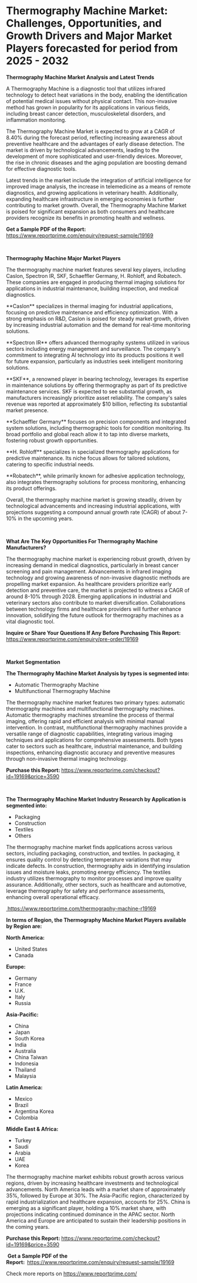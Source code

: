 <p><h1>Thermography Machine Market: Challenges, Opportunities, and Growth Drivers and Major Market Players forecasted for period from 2025 - 2032</h1></p><p><strong>Thermography Machine Market Analysis and Latest Trends</strong></p>
<p><p>A Thermography Machine is a diagnostic tool that utilizes infrared technology to detect heat variations in the body, enabling the identification of potential medical issues without physical contact. This non-invasive method has grown in popularity for its applications in various fields, including breast cancer detection, musculoskeletal disorders, and inflammation monitoring. </p><p>The Thermography Machine Market is expected to grow at a CAGR of 8.40% during the forecast period, reflecting increasing awareness about preventive healthcare and the advantages of early disease detection. The market is driven by technological advancements, leading to the development of more sophisticated and user-friendly devices. Moreover, the rise in chronic diseases and the aging population are boosting demand for effective diagnostic tools.</p><p>Latest trends in the market include the integration of artificial intelligence for improved image analysis, the increase in telemedicine as a means of remote diagnostics, and growing applications in veterinary health. Additionally, expanding healthcare infrastructure in emerging economies is further contributing to market growth. Overall, the Thermography Machine Market is poised for significant expansion as both consumers and healthcare providers recognize its benefits in promoting health and wellness.</p></p>
<p><strong>Get a Sample PDF of the Report:&nbsp;</strong> <a href="https://www.reportprime.com/enquiry/request-sample/19169?utm_campaign=3576&utm_medium=2&utm_source=Github&utm_content=ia&utm_term=19032025&utm_id=thermography-machine">https://www.reportprime.com/enquiry/request-sample/19169</a></p>
<p>&nbsp;</p>
<p><strong>Thermography Machine Major Market Players</strong></p>
<p><p>The thermography machine market features several key players, including Caslon, Spectron IR, SKF, Schaeffler Germany, H. Rohloff, and Robatech. These companies are engaged in producing thermal imaging solutions for applications in industrial maintenance, building inspection, and medical diagnostics.</p><p>**Caslon** specializes in thermal imaging for industrial applications, focusing on predictive maintenance and efficiency optimization. With a strong emphasis on R&D, Caslon is poised for steady market growth, driven by increasing industrial automation and the demand for real-time monitoring solutions.</p><p>**Spectron IR** offers advanced thermography systems utilized in various sectors including energy management and surveillance. The company's commitment to integrating AI technology into its products positions it well for future expansion, particularly as industries seek intelligent monitoring solutions.</p><p>**SKF**, a renowned player in bearing technology, leverages its expertise in maintenance solutions by offering thermography as part of its predictive maintenance services. SKF is expected to see substantial growth, as manufacturers increasingly prioritize asset reliability. The company's sales revenue was reported at approximately $10 billion, reflecting its substantial market presence.</p><p>**Schaeffler Germany** focuses on precision components and integrated system solutions, including thermographic tools for condition monitoring. Its broad portfolio and global reach allow it to tap into diverse markets, fostering robust growth opportunities.</p><p>**H. Rohloff** specializes in specialized thermography applications for predictive maintenance. Its niche focus allows for tailored solutions, catering to specific industrial needs.</p><p>**Robatech**, while primarily known for adhesive application technology, also integrates thermography solutions for process monitoring, enhancing its product offerings.</p><p>Overall, the thermography machine market is growing steadily, driven by technological advancements and increasing industrial applications, with projections suggesting a compound annual growth rate (CAGR) of about 7-10% in the upcoming years.</p></p>
<p>&nbsp;</p>
<p><strong>What Are The Key Opportunities For Thermography Machine Manufacturers?</strong></p>
<p><p>The thermography machine market is experiencing robust growth, driven by increasing demand in medical diagnostics, particularly in breast cancer screening and pain management. Advancements in infrared imaging technology and growing awareness of non-invasive diagnostic methods are propelling market expansion. As healthcare providers prioritize early detection and preventive care, the market is projected to witness a CAGR of around 8-10% through 2028. Emerging applications in industrial and veterinary sectors also contribute to market diversification. Collaborations between technology firms and healthcare providers will further enhance innovation, solidifying the future outlook for thermography machines as a vital diagnostic tool.</p></p>
<p><strong>Inquire or Share Your Questions If Any Before Purchasing This Report:</strong> <a href="https://www.reportprime.com/enquiry/pre-order/19169?utm_campaign=3576&utm_medium=2&utm_source=Github&utm_content=ia&utm_term=19032025&utm_id=thermography-machine">https://www.reportprime.com/enquiry/pre-order/19169</a></p>
<p>&nbsp;</p>
<p><strong>Market Segmentation</strong></p>
<p><strong>The Thermography Machine Market Analysis by types is segmented into:</strong></p>
<p><ul><li>Automatic Thermography Machine</li><li>Multifunctional Thermography Machine</li></ul></p>
<p><p>The thermography machine market features two primary types: automatic thermography machines and multifunctional thermography machines. Automatic thermography machines streamline the process of thermal imaging, offering rapid and efficient analysis with minimal manual intervention. In contrast, multifunctional thermography machines provide a versatile range of diagnostic capabilities, integrating various imaging techniques and applications for comprehensive assessments. Both types cater to sectors such as healthcare, industrial maintenance, and building inspections, enhancing diagnostic accuracy and preventive measures through non-invasive thermal imaging technology.</p></p>
<p><strong>Purchase this Report:&nbsp;</strong><a href="https://www.reportprime.com/checkout?id=19169&price=3590&utm_campaign=3576&utm_medium=2&utm_source=Github&utm_content=ia&utm_term=19032025&utm_id=thermography-machine">https://www.reportprime.com/checkout?id=19169&price=3590</a></p>
<p>&nbsp;</p>
<p><strong>The Thermography Machine Market Industry Research by Application is segmented into:</strong></p>
<p><ul><li>Packaging</li><li>Construction</li><li>Textiles</li><li>Others</li></ul></p>
<p><p>The thermography machine market finds applications across various sectors, including packaging, construction, and textiles. In packaging, it ensures quality control by detecting temperature variations that may indicate defects. In construction, thermography aids in identifying insulation issues and moisture leaks, promoting energy efficiency. The textiles industry utilizes thermography to monitor processes and improve quality assurance. Additionally, other sectors, such as healthcare and automotive, leverage thermography for safety and performance assessments, enhancing overall operational efficacy.</p></p>
<p><a href="https://www.reportprime.com/thermography-machine-r19169?utm_campaign=3576&utm_medium=2&utm_source=Github&utm_content=ia&utm_term=19032025&utm_id=thermography-machine">&nbsp;https://www.reportprime.com/thermography-machine-r19169</a></p>
<p><strong>In terms of Region, the Thermography Machine Market Players available by Region are:</strong></p>
<p>
    <p> <strong> North America: </strong>
        <ul>
            <li>United States</li>
            <li>Canada</li>
        </ul>
        </p> 
    <p> <strong> Europe: </strong>
        <ul>
            <li>Germany</li>
            <li>France</li>
            <li>U.K.</li>
            <li>Italy</li>
            <li>Russia</li>
        </ul>
        </p> 
    <p> <strong> Asia-Pacific: </strong>
        <ul>
            <li>China</li>
            <li>Japan</li>
            <li>South Korea</li>
            <li>India</li>
            <li>Australia</li>
            <li>China Taiwan</li>
            <li>Indonesia</li>
            <li>Thailand</li>
            <li>Malaysia</li>
        </ul>
        </p> 
    <p> <strong> Latin America: </strong>
        <ul>
            <li>Mexico</li>
            <li>Brazil</li>
            <li>Argentina Korea</li>
            <li>Colombia</li>
        </ul>
        </p> 
    <p> <strong> Middle East & Africa: </strong>
        <ul>
            <li>Turkey</li>
            <li>Saudi</li>
            <li>Arabia</li>
            <li>UAE</li>
            <li>Korea</li>
        </ul>
    </p>
    </p>
<p><p>The thermography machine market exhibits robust growth across various regions, driven by increasing healthcare investments and technological advancements. North America leads with a market share of approximately 35%, followed by Europe at 30%. The Asia-Pacific region, characterized by rapid industrialization and healthcare expansion, accounts for 25%. China is emerging as a significant player, holding a 10% market share, with projections indicating continued dominance in the APAC sector. North America and Europe are anticipated to sustain their leadership positions in the coming years.</p></p>
<p><strong>Purchase this Report: </strong><a href="https://www.reportprime.com/checkout?id=19169&price=3590&utm_campaign=3576&utm_medium=2&utm_source=Github&utm_content=ia&utm_term=19032025&utm_id=thermography-machine">https://www.reportprime.com/checkout?id=19169&price=3590</a></p>
<p>&nbsp;<strong>Get a Sample PDF of the Report:&nbsp;&nbsp;</strong><a href="https://www.reportprime.com/enquiry/request-sample/19169?utm_campaign=3576&utm_medium=2&utm_source=Github&utm_content=ia&utm_term=19032025&utm_id=thermography-machine">https://www.reportprime.com/enquiry/request-sample/19169</a></p>
<p><strong></strong></p>
<p>Check more reports on <a href="https://www.reportprime.com/?utm_campaign=3576&utm_medium=2&utm_source=Github&utm_content=ia&utm_term=19032025&utm_id=thermography-machine">https://www.reportprime.com/</a></p>